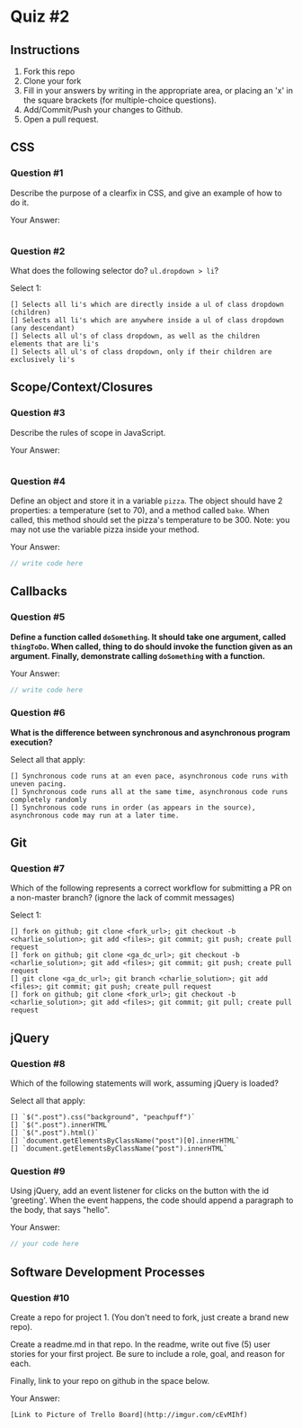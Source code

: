# Quiz #2

## Instructions

1. Fork this repo
2. Clone your fork
3. Fill in your answers by writing in the appropriate area, or placing an 'x' in
the square brackets (for multiple-choice questions).
4. Add/Commit/Push your changes to Github.
5. Open a pull request.

## CSS

### Question #1

Describe the purpose of a clearfix in CSS, and give an example of how to do it.

Your Answer:
```text
```

### Question #2

What does the following selector do?  `ul.dropdown > li`?

Select 1:
```
[] Selects all li's which are directly inside a ul of class dropdown (children)
[] Selects all li's which are anywhere inside a ul of class dropdown (any descendant)
[] Selects all ul's of class dropdown, as well as the children elements that are li's
[] Selects all ul's of class dropdown, only if their children are exclusively li's
```

## Scope/Context/Closures

### Question #3

Describe the rules of scope in JavaScript.

Your Answer:
```text
```


### Question #4

Define an object and store it in a variable `pizza`. The object should have 2
properties: a temperature (set to 70), and a method called `bake`. When called,
this method should set the pizza's temperature to be 300. Note: you may not use
the variable pizza inside your method.

Your Answer:
```js
// write code here
```

## Callbacks

### Question #5

**Define a function called `doSomething`. It should take one argument, called
`thingToDo`. When called, thing to do should invoke the function given as an
argument. Finally, demonstrate calling `doSomething` with a function.**

Your Answer:
```js
// write code here
```

### Question #6

**What is the difference between synchronous and asynchronous program execution?**

Select all that apply:
```
[] Synchronous code runs at an even pace, asynchronous code runs with uneven pacing.
[] Synchronous code runs all at the same time, asynchronous code runs completely randomly
[] Synchronous code runs in order (as appears in the source), asynchronous code may run at a later time.
```

## Git

### Question #7

Which of the following represents a correct workflow for submitting a PR on a non-master branch?
(ignore the lack of commit messages)

Select 1:
```
[] fork on github; git clone <fork_url>; git checkout -b <charlie_solution>; git add <files>; git commit; git push; create pull request
[] fork on github; git clone <ga_dc_url>; git checkout -b <charlie_solution>; git add <files>; git commit; git push; create pull request
[] git clone <ga_dc_url>; git branch <charlie_solution>; git add <files>; git commit; git push; create pull request
[] fork on github; git clone <fork_url>; git checkout -b <charlie_solution>; git add <files>; git commit; git pull; create pull request
```

## jQuery

### Question #8

Which of the following statements will work, assuming jQuery is loaded?

Select all that apply:
```
[] `$(".post").css("background", "peachpuff")`
[] `$(".post").innerHTML`
[] `$(".post").html()`
[] `document.getElementsByClassName("post")[0].innerHTML`
[] `document.getElementsByClassName("post").innerHTML`
```

### Question #9

Using jQuery, add an event listener for clicks on the button with the id
'greeting'. When the event happens, the code should append a paragraph to the
body, that says "hello".

Your Answer:
```js
// your code here
```

## Software Development Processes

### Question #10

Create a repo for project 1. (You don't need to fork, just create a brand new repo).

Create a readme.md in that repo. In the readme, write out five (5) user stories for your first project. Be sure to include a
role, goal, and reason for each.

Finally, link to your repo on github in the space below.

Your Answer:
```
[Link to Picture of Trello Board](http://imgur.com/cEvMIhf)
```

